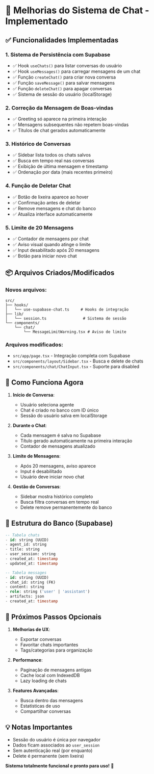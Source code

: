 # 🚀 Melhorias do Sistema de Chat - Implementado

## ✅ Funcionalidades Implementadas

### 1. **Sistema de Persistência com Supabase**
- ✅ Hook `useChats()` para listar conversas do usuário
- ✅ Hook `useMessages()` para carregar mensagens de um chat
- ✅ Função `createChat()` para criar nova conversa
- ✅ Função `saveMessage()` para salvar mensagens
- ✅ Função `deleteChat()` para apagar conversas
- ✅ Sistema de sessão do usuário (localStorage)

### 2. **Correção da Mensagem de Boas-vindas**
- ✅ Greeting só aparece na primeira interação
- ✅ Mensagens subsequentes não repetem boas-vindas
- ✅ Títulos de chat gerados automaticamente

### 3. **Histórico de Conversas**
- ✅ Sidebar lista todos os chats salvos
- ✅ Busca em tempo real nas conversas
- ✅ Exibição de última mensagem e timestamp
- ✅ Ordenação por data (mais recentes primeiro)

### 4. **Função de Deletar Chat**
- ✅ Botão de lixeira aparece ao hover
- ✅ Confirmação antes de deletar
- ✅ Remove mensagens e chat do banco
- ✅ Atualiza interface automaticamente

### 5. **Limite de 20 Mensagens**
- ✅ Contador de mensagens por chat
- ✅ Aviso visual quando atinge o limite
- ✅ Input desabilitado após 20 mensagens
- ✅ Botão para iniciar novo chat

## 📦 Arquivos Criados/Modificados

### Novos arquivos:
```
src/
├── hooks/
│   └── use-supabase-chat.ts     # Hooks de integração
├── lib/
│   └── session.ts                # Sistema de sessão
└── components/
    └── chat/
        └── MessageLimitWarning.tsx # Aviso de limite
```

### Arquivos modificados:
- `src/app/page.tsx` - Integração completa com Supabase
- `src/components/layout/Sidebar.tsx` - Busca e delete de chats
- `src/components/chat/ChatInput.tsx` - Suporte para disabled

## 🎯 Como Funciona Agora

1. **Início de Conversa**:
   - Usuário seleciona agente
   - Chat é criado no banco com ID único
   - Sessão do usuário salva em localStorage

2. **Durante o Chat**:
   - Cada mensagem é salva no Supabase
   - Título gerado automaticamente na primeira interação
   - Contador de mensagens atualizado

3. **Limite de Mensagens**:
   - Após 20 mensagens, aviso aparece
   - Input é desabilitado
   - Usuário deve iniciar novo chat

4. **Gestão de Conversas**:
   - Sidebar mostra histórico completo
   - Busca filtra conversas em tempo real
   - Delete remove permanentemente do banco

## 🔧 Estrutura do Banco (Supabase)

```sql
-- Tabela chats
- id: string (UUID)
- agent_id: string
- title: string
- user_session: string
- created_at: timestamp
- updated_at: timestamp

-- Tabela messages
- id: string (UUID)
- chat_id: string (FK)
- content: string
- role: string ('user' | 'assistant')
- artifacts: json
- created_at: timestamp
```

## 🚀 Próximos Passos Opcionais

1. **Melhorias de UX**:
   - Exportar conversas
   - Favoritar chats importantes
   - Tags/categorias para organização

2. **Performance**:
   - Paginação de mensagens antigas
   - Cache local com IndexedDB
   - Lazy loading de chats

3. **Features Avançadas**:
   - Busca dentro das mensagens
   - Estatísticas de uso
   - Compartilhar conversas

## 💡 Notas Importantes

- Sessão do usuário é única por navegador
- Dados ficam associados ao `user_session`
- Sem autenticação real (por enquanto)
- Delete é permanente (sem lixeira)

**Sistema totalmente funcional e pronto para uso!** 🎉